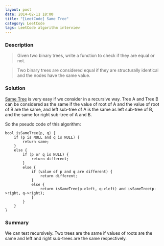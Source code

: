 ```yaml
---
layout: post
date: 2014-02-11 18:00
title: "[LeetCode] Same Tree"
category: LeetCode
tags: LeetCode algorithm interview
---
```


### Description
> Given two binary trees, write a function to check if they are equal or not.

> Two binary trees are considered equal if they are structurally identical and the nodes have the same value.

### Solution
[Same Tree](http://oj.leetcode.com/problems/same-tree/) is very easy if we consider in a recursive way. Tree A and Tree B can be considered as the same if the value of root of A and the value of root of B are the same, and left sub-tree of A is the same as left sub-tree of B, and the same for right sub-tree of A and B.

<!--more-->

So the pseudo code of this algorithm:

```
bool isSameTree(p, q) {
    if (p is NULL and q is NULL) {
        return same;
    }
    else {
        if (p or q is NULL) {
            return different;
        }
        else {
            if (value of p and q are different) {
                return different;
            }
            else {
                return isSameTree(p->left, q->left) and isSameTree(p->right, q->right);
            }
        }
    }
}
```

### Summary
We can test recursively. Two trees are the same if values of roots are the same and left and right sub-trees are the same respectively.
